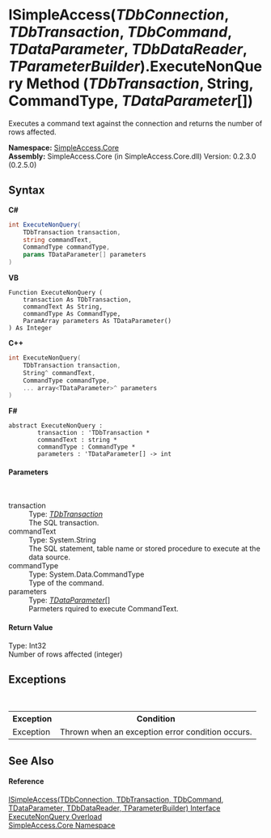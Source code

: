 # ISimpleAccess(*TDbConnection*, *TDbTransaction*, *TDbCommand*, *TDataParameter*, *TDbDataReader*, *TParameterBuilder*).ExecuteNonQuery Method (*TDbTransaction*, String, CommandType, *TDataParameter*[])
 

Executes a command text against the connection and returns the number of rows affected.

**Namespace:**&nbsp;<a href="a16105b5-9ef0-1333-33d4-5a00c99c3614">SimpleAccess.Core</a><br />**Assembly:**&nbsp;SimpleAccess.Core (in SimpleAccess.Core.dll) Version: 0.2.3.0 (0.2.5.0)

## Syntax

**C#**<br />
``` C#
int ExecuteNonQuery(
	TDbTransaction transaction,
	string commandText,
	CommandType commandType,
	params TDataParameter[] parameters
)
```

**VB**<br />
``` VB
Function ExecuteNonQuery ( 
	transaction As TDbTransaction,
	commandText As String,
	commandType As CommandType,
	ParamArray parameters As TDataParameter()
) As Integer
```

**C++**<br />
``` C++
int ExecuteNonQuery(
	TDbTransaction transaction, 
	String^ commandText, 
	CommandType commandType, 
	... array<TDataParameter>^ parameters
)
```

**F#**<br />
``` F#
abstract ExecuteNonQuery : 
        transaction : 'TDbTransaction * 
        commandText : string * 
        commandType : CommandType * 
        parameters : 'TDataParameter[] -> int 

```


#### Parameters
&nbsp;<dl><dt>transaction</dt><dd>Type: <a href="0a1ff90a-7c2b-18a8-adb6-ac494a3c34b5">*TDbTransaction*</a><br />The SQL transaction.</dd><dt>commandText</dt><dd>Type: System.String<br />The SQL statement, table name or stored procedure to execute at the data source.</dd><dt>commandType</dt><dd>Type: System.Data.CommandType<br />Type of the command.</dd><dt>parameters</dt><dd>Type: <a href="0a1ff90a-7c2b-18a8-adb6-ac494a3c34b5">*TDataParameter*</a>[]<br />Parmeters rquired to execute CommandText.</dd></dl>

#### Return Value
Type: Int32<br />Number of rows affected (integer)

## Exceptions
&nbsp;<table><tr><th>Exception</th><th>Condition</th></tr><tr><td>Exception</td><td>Thrown when an exception error condition occurs.</td></tr></table>

## See Also


#### Reference
<a href="0a1ff90a-7c2b-18a8-adb6-ac494a3c34b5">ISimpleAccess(TDbConnection, TDbTransaction, TDbCommand, TDataParameter, TDbDataReader, TParameterBuilder) Interface</a><br /><a href="d6ff008e-7aa2-aacd-8855-372a0d76759c">ExecuteNonQuery Overload</a><br /><a href="a16105b5-9ef0-1333-33d4-5a00c99c3614">SimpleAccess.Core Namespace</a><br />